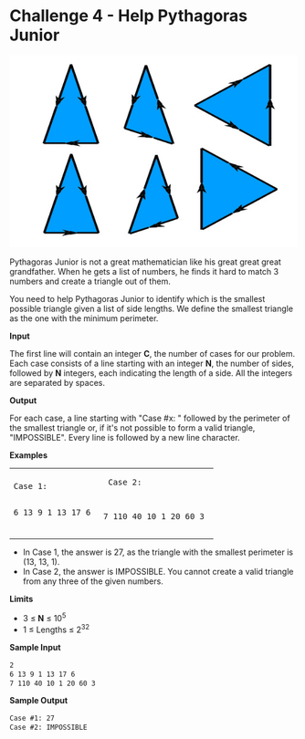 # Challenge 4 - Help Pythagoras Junior

![triangles](https://raw.githubusercontent.com/kutyel/TuentiChallenge7/master/Challenge%2004/triangles.jpg)

Pythagoras Junior is not a great mathematician like his great great great grandfather. When he gets a list of numbers, he finds it hard to match 3 numbers and create a triangle out of them.

You need to help Pythagoras Junior to identify which is the smallest possible triangle given a list of side lengths. We define the smallest triangle as the one with the minimum perimeter.

**Input**

The first line will contain an integer **C**, the number of cases for our problem.
Each case consists of a line starting with an integer **N**, the number of sides, followed by **N** integers, each indicating the length of a side. All the integers are separated by spaces.

**Output**

For each case, a line starting with "Case #x: " followed by the perimeter of the smallest triangle or, if it's not possible to form a valid triangle, "IMPOSSIBLE". Every line is followed by a new line character.

**Examples**
<table><tbody><tr>
<td><pre>
Case 1:

6 13 9 1 13 17 6
</pre></td><td><pre>
Case 2:

7 110 40 10 1 20 60 3
</pre></td>
</tr></tbody></table>

- In Case 1, the answer is 27, as the triangle with the smallest perimeter is (13, 13, 1).
- In Case 2, the answer is IMPOSSIBLE. You cannot create a valid triangle from any three of the given numbers.

**Limits**

- 3 ≤ **N** ≤ 10<sup>5</sup>
- 1 ≤ Lengths ≤ 2<sup>32</sup>

**Sample Input**
```
2
6 13 9 1 13 17 6
7 110 40 10 1 20 60 3
```
**Sample Output**
```
Case #1: 27
Case #2: IMPOSSIBLE
```
